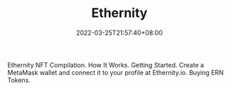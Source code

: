 ﻿---
weight: 
title: "Ethernity"
description: "Ethernity NFT Compilation. How It Works. Getting Started. Create a MetaMask wallet and connect it to your profile at Ethernity.io. Buying ERN Tokens."
date: 2022-03-25T21:57:40+08:00
lastmod: 2022-03-25T16:45:40+08:00
draft: false
authors: ["Metabd"]
featuredImage: "151.jpeg"
link: "https://ethernity.io/"
tags: ["Ethernity","交易所"]
categories: ["navigation"]
navigation: ["交易所"]
lightgallery: true
toc: true
pinned: false
recommend: false
recommend1: false
---
Ethernity NFT Compilation. How It Works. Getting Started. Create a MetaMask wallet and connect it to your profile at Ethernity.io. Buying ERN Tokens.
